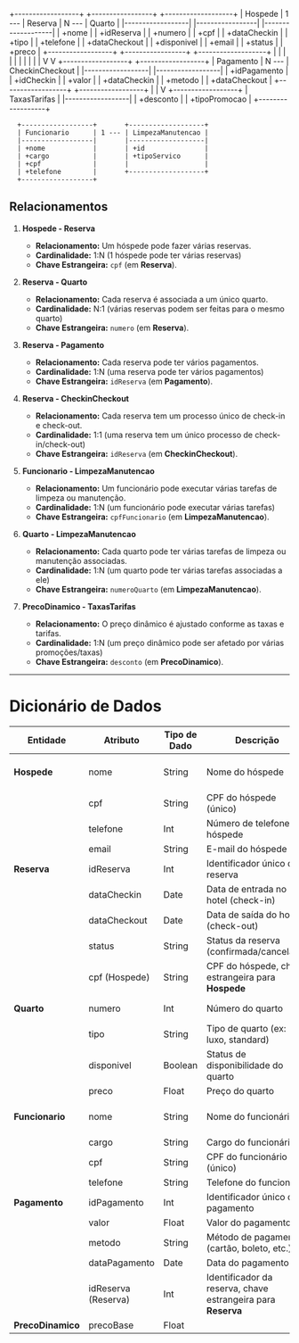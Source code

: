 +------------------+       +-----------------+       +-------------------+
|     Hospede      | 1 --- |     Reserva     | N --- |     Quarto        |
|------------------|       |-----------------|       |-------------------|
| +nome            |       | +idReserva      |       | +numero           |
| +cpf             |       | +dataCheckin    |       | +tipo             |
| +telefone        |       | +dataCheckout   |       | +disponivel       |
| +email           |       | +status         |       | +preco            |
+------------------+       +-----------------+       +-------------------+
            |                           |
            |                           |
            |                           |
            |                           |
            |                           |
            V                           V
      +------------------+       +------------------+
      |  Pagamento       | N --- | CheckinCheckout  |
      |------------------|       |------------------|
      | +idPagamento     |       | +idCheckin       |
      | +valor           |       | +dataCheckin     |
      | +metodo          |       | +dataCheckout    |
      +------------------+       +------------------+
            |
            |
            V
      +------------------+
      |  TaxasTarifas    |
      |------------------|
      | +desconto        |
      | +tipoPromocao    |
      +------------------+

      +------------------+       +-------------------+
      | Funcionario      | 1 --- | LimpezaManutencao |
      |------------------|       |-------------------|
      | +nome            |       | +id               |
      | +cargo           |       | +tipoServico      |
      | +cpf             |       |                   |
      | +telefone        |       +-------------------+
      +------------------+


## Relacionamentos

1. **Hospede - Reserva**
   - **Relacionamento:** Um hóspede pode fazer várias reservas.
   - **Cardinalidade:** 1:N (1 hóspede pode ter várias reservas)
   - **Chave Estrangeira:** `cpf` (em **Reserva**).

2. **Reserva - Quarto**
   - **Relacionamento:** Cada reserva é associada a um único quarto.
   - **Cardinalidade:** N:1 (várias reservas podem ser feitas para o mesmo quarto)
   - **Chave Estrangeira:** `numero` (em **Reserva**).

3. **Reserva - Pagamento**
   - **Relacionamento:** Cada reserva pode ter vários pagamentos.
   - **Cardinalidade:** 1:N (uma reserva pode ter vários pagamentos)
   - **Chave Estrangeira:** `idReserva` (em **Pagamento**).

4. **Reserva - CheckinCheckout**
   - **Relacionamento:** Cada reserva tem um processo único de check-in e check-out.
   - **Cardinalidade:** 1:1 (uma reserva tem um único processo de check-in/check-out)
   - **Chave Estrangeira:** `idReserva` (em **CheckinCheckout**).

5. **Funcionario - LimpezaManutencao**
   - **Relacionamento:** Um funcionário pode executar várias tarefas de limpeza ou manutenção.
   - **Cardinalidade:** 1:N (um funcionário pode executar várias tarefas)
   - **Chave Estrangeira:** `cpfFuncionario` (em **LimpezaManutencao**).

6. **Quarto - LimpezaManutencao**
   - **Relacionamento:** Cada quarto pode ter várias tarefas de limpeza ou manutenção associadas.
   - **Cardinalidade:** 1:N (um quarto pode ter várias tarefas associadas a ele)
   - **Chave Estrangeira:** `numeroQuarto` (em **LimpezaManutencao**).

7. **PrecoDinamico - TaxasTarifas**
   - **Relacionamento:** O preço dinâmico é ajustado conforme as taxas e tarifas.
   - **Cardinalidade:** 1:N (um preço dinâmico pode ser afetado por várias promoções/taxas)
   - **Chave Estrangeira:** `desconto` (em **PrecoDinamico**).

---

# Dicionário de Dados

| **Entidade**         | **Atributo**          | **Tipo de Dado** | **Descrição**                                          | **Chave**            |
|----------------------|-----------------------|------------------|--------------------------------------------------------|----------------------|
| **Hospede**           | nome                  | String           | Nome do hóspede                                        | Chave Primária (cpf) |
|                      | cpf                   | String           | CPF do hóspede (único)                                 | Chave Primária       |
|                      | telefone              | Int              | Número de telefone do hóspede                          |                      |
|                      | email                 | String           | E-mail do hóspede                                      |                      |
| **Reserva**           | idReserva             | Int              | Identificador único da reserva                         | Chave Primária       |
|                      | dataCheckin           | Date             | Data de entrada no hotel (check-in)                    |                      |
|                      | dataCheckout          | Date             | Data de saída do hotel (check-out)                     |                      |
|                      | status                | String           | Status da reserva (confirmada/cancelada)               |                      |
|                      | cpf (Hospede)         | String           | CPF do hóspede, chave estrangeira para **Hospede**     | Chave Estrangeira    |
| **Quarto**            | numero                | Int              | Número do quarto                                       | Chave Primária       |
|                      | tipo                  | String           | Tipo de quarto (ex: luxo, standard)                    |                      |
|                      | disponivel            | Boolean          | Status de disponibilidade do quarto                    |                      |
|                      | preco                 | Float            | Preço do quarto                                        |                      |
| **Funcionario**       | nome                  | String           | Nome do funcionário                                    | Chave Primária (cpf) |
|                      | cargo                 | String           | Cargo do funcionário                                   |                      |
|                      | cpf                   | String           | CPF do funcionário (único)                             | Chave Primária       |
|                      | telefone              | String           | Telefone do funcionário                                |                      |
| **Pagamento**         | idPagamento           | Int              | Identificador único do pagamento                       | Chave Primária       |
|                      | valor                 | Float            | Valor do pagamento                                     |                      |
|                      | metodo                | String           | Método de pagamento (cartão, boleto, etc.)             |                      |
|                      | dataPagamento         | Date             | Data do pagamento                                      |                      |
|                      | idReserva (Reserva)   | Int              | Identificador da reserva, chave estrangeira para **Reserva** | Chave Estrangeira    |
| **PrecoDinamico**     | precoBase             | Float            |
